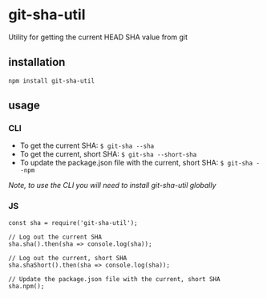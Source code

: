# git-sha-util
Utility for getting the current HEAD SHA value from git

## installation

`npm install git-sha-util`

## usage

### CLI

- To get the current SHA: `$ git-sha --sha`
- To get the current, short SHA: `$ git-sha --short-sha`
- To update the package.json file with the current, short SHA: `$ git-sha --npm`

*Note, to use the CLI you will need to install git-sha-util globally*

### JS

```JS
const sha = require('git-sha-util');

// Log out the current SHA
sha.sha().then(sha => console.log(sha));

// Log out the current, short SHA
sha.shaShort().then(sha => console.log(sha));

// Update the package.json file with the current, short SHA
sha.npm();

```
